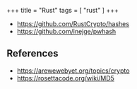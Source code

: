 +++
title = "Rust"
tags = [ "rust" ]
+++

- <https://github.com/RustCrypto/hashes>
- <https://github.com/inejge/pwhash>

## References

- <https://arewewebyet.org/topics/crypto>
- <https://rosettacode.org/wiki/MD5>

